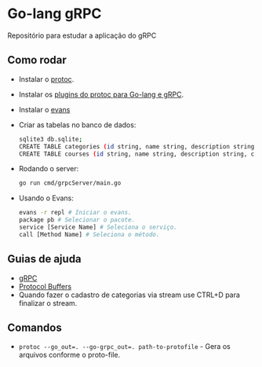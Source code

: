 # Go-lang gRPC

Repositório para estudar a aplicação do gRPC

## Como rodar
- Instalar o [protoc](https://grpc.io/docs/protoc-installation/).
- Instalar os [plugins do protoc para Go-lang e gRPC](https://grpc.io/docs/languages/go/quickstart/).
- Instalar o [evans](https://github.com/ktr0731/evans)

- Criar as tabelas no banco de dados:
  ```sh
  sqlite3 db.sqlite;
  CREATE TABLE categories (id string, name string, description string);
  CREATE TABLE courses (id string, name string, description string, category_id string);
  ```
- Rodando o server:
  ```sh
  go run cmd/grpcServer/main.go
  ```
- Usando o Evans:
  ```sh
  evans -r repl # Iniciar o evans.
  package pb # Selecionar o pacote.
  service [Service Name] # Seleciona o serviço.
  call [Method Name] # Seleciona o método.
  ```

## Guias de ajuda
- [gRPC](https://grpc.io/)
- [Protocol Buffers](https://developers.google.com/protocol-buffers)
- Quando fazer o cadastro de categorias via stream use CTRL+D para finalizar o stream.

## Comandos
- `protoc --go_out=. --go-grpc_out=. path-to-protofile` - Gera os arquivos conforme o proto-file.
